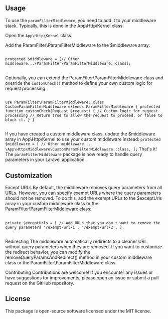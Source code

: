 ## Usage
To use the `paramFilterMiddleware`, you need to add it to your middleware stack. Typically, this is done in the App\Http\Kernel class.

Open the `App\Http\Kernel` class.

Add the ParamFilter\ParamFilterMiddleware to the $middleware array:
##
 `protected $middleware = [// Other middleware...\ParamFilter\ParamFilterMiddleware::class];`
##
Optionally, you can extend the ParamFilter\ParamFilterMiddleware class and override the `customCheck()` method to define your own custom logic for request processing.
##
`use ParamFilter\ParamFilterMiddleware;
class CustomParamFilterMiddleware extends ParamFilterMiddleware
{
    protected function customCheck(Request $request)
    {
        // Custom logic for request processing
        // Return true to allow the request to proceed, or false to block it.
    }
}
`
##
If you have created a custom middleware class, update the $middleware array in App\Http\Kernel to use your custom middleware instead:
`
protected $middleware = [
    // Other middleware...
    \App\Http\Middleware\CustomParamFilterMiddleware::class,
];
`
That's it! The `paramFilterMiddleware` package is now ready to handle query parameters in your Laravel application.

## Customization
Except URLs
By default, the middleware removes query parameters from all URLs. However, you can specify exempt URLs where the query parameters should not be removed. To do this, add the exempt URLs to the $exceptUrls array in your custom middleware class or the ParamFilter\ParamFilterMiddleware class:
##
`
private $exceptUrls = [
    // Add URLs that you don't want to remove the query parameters
    '/exempt-url-1',
    '/exempt-url-2',
];
`
##
Redirecting
The middleware automatically redirects to a cleaner URL without query parameters when they are removed. If you want to customize the redirect behavior, you can modify the removeQueryParamsAndRedirect() method in your custom middleware class or the ParamFilter\ParamFilterMiddleware class.

Contributing
Contributions are welcome! If you encounter any issues or have suggestions for improvements, please open an issue or submit a pull request on the GitHub repository.

## License
This package is open-source software licensed under the MIT license.